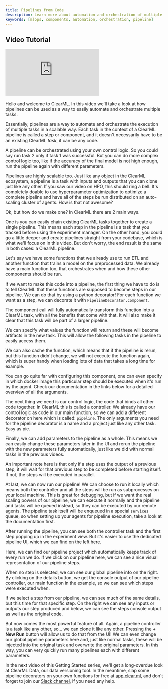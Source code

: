 ```yaml
---
title: Pipelines from Code
description: Learn more about automation and orchestration of multiple tasks with ClearML.
keywords: [mlops, components, automation, orchestration, pipeline]
---
```



## Video Tutorial

<div class="vid" >
<iframe style={{position: 'absolute', top: '0', left: '0', bottom: '0', right: '0', width: '100%', height: '100%'}} 
        src="https://www.youtube.com/embed/UVBk337xzZo?rel=0" 
        title="YouTube video player" 
        frameborder="0" 
        allow="accelerometer; autoplay; clipboard-write; encrypted-media; gyroscope; picture-in-picture; fullscreen" 
        allowfullscreen>
</iframe>
</div>

<br/>

<Collapsible type="info" title="Video Transcript">
Hello and welcome to ClearML. In this video we'll take a look at how pipelines can be used as a way to easily automate and orchestrate multiple tasks.

Essentially, pipelines are a way to automate and orchestrate the execution of multiple tasks in a scalable way. Each task in the context of a ClearML pipeline is called a step or component, and it doesn't necessarily have to be an existing ClearML *task*, it can be any code.

A pipeline can be orchestrated using your own control logic. So you could say run task 2 only if task 1 was successful. But you can do more complex control logic too, like if the accuracy of the final model is not high enough, run the pipeline again with different parameters.

Pipelines are highly scalable too. Just like any object in the ClearML ecosystem, a pipeline is a task with inputs and outputs that you can clone just like any other. If you saw our video on HPO, this should ring a bell. It's completely doable to use hyperparameter optimization to optimize a complete pipeline and have all of the steps be run distributed on an auto-scaling cluster of agents. How is that not awesome?

Ok, but how do we make one? In ClearML there are 2 main ways. 

One is you can easily chain existing ClearML tasks together to create a single pipeline. This means each step in the pipeline is a task that you tracked before using the experiment manager. On the other hand, you could go a little deeper and create pipelines straight from your codebase, which is what we'll focus on in this video. But don't worry, the end result is the same in both cases: a ClearML pipeline. 

Let's say we have some functions that we already use to run ETL and another function that trains a model on the preprocessed data. We already have a main function too, that orchestrates when and how these other components should be run.

If we want to make this code into a pipeline, the first thing we have to do is to tell ClearML that these functions are supposed to become steps in our pipeline. We can do that by using a python decorator! For each function we want as a step, we can decorate it with `PipelineDecorator.component`.

The component call will fully automatically transform this function into a ClearML task, with all the benefits that come with that. It will also make it clear that this task will be part of a larger pipeline.

We can specify what values the function will return and these will become artifacts in the new task. This will allow the following tasks in the pipeline to easily access them. 

We can also cache the function, which means that if the pipeline is rerun, but this function didn't change, we will not execute the function again, which is super handy when loading lots of data that takes a long time for example.

You can go quite far with configuring this component, one can even specify in which docker image this particular step should be executed when it's run by the agent. Check our documentation in the links below for a detailed overview of all the arguments.

The next thing we need is our control logic, the code that binds all other code together. In ClearML this is called a controller. We already have our control logic as code in our main function, so we can add a different decorator on here which is called: `pipeline`. The only arguments you need for the pipeline decorator is a name and a project just like any other task. Easy as pie.

Finally, we can add parameters to the pipeline as a whole. This means we can easily change these parameters later in the UI and rerun the pipeline with the new parameters fully automatically, just like we did with normal tasks in the previous videos.

An important note here is that only if a step uses the output of a previous step, it will wait for that previous step to be completed before starting itself. If not, the steps will be executed in parallel.

At last, we can now run our pipeline! We can choose to run it locally which means both the controller and all the steps will be run as subprocesses on your local machine. This is great for debugging, but if we want the real scaling powers of our pipeline, we can execute it normally and the pipeline and tasks will be queued instead, so they can be executed by our remote agents. The pipeline task itself will be enqueued in a special `services` queue, so when setting up your agents for pipeline execution, take a look at the documentation first.

After running the pipeline, you can see both the controller task and the first step popping up in the experiment view. But it's easier to use the dedicated pipeline UI, which we can find on the left here.

Here, we can find our pipeline project which automatically keeps track of every run we do. If we click on our pipeline here, we can see a nice visual representation of our pipeline steps. 

When no step is selected, we can see our global pipeline info on the right. By clicking on the details button, we get the console output of our pipeline controller, our main function in the example, so we can see which steps were executed when.

If we select a step from our pipeline, we can see much of the same details, but this time for that specific step. On the right we can see any inputs or outputs our step produced and below, we can see the steps console output as well as the original code.

But now comes the most powerful feature of all. Again, a pipeline controller is a task like any other, so… we can clone it like any other. Pressing the **+ New Run** button will allow us to do that from the UI! We can even change our global pipeline parameters here and, just like normal tasks, these will be injected into the original task and overwrite the original parameters. In this way, you can very quickly run many pipelines each with different parameters.

In the next video of this Getting Started series, we'll get a long-overdue look at ClearML Data, our data versioning tool. In the meantime, slap some pipeline decorators on your own functions for free at [app.clear.ml](https://app.clear.ml), and don't forget to join our [Slack channel](https://joinslack.clear.ml), if you need any help.
</Collapsible>
